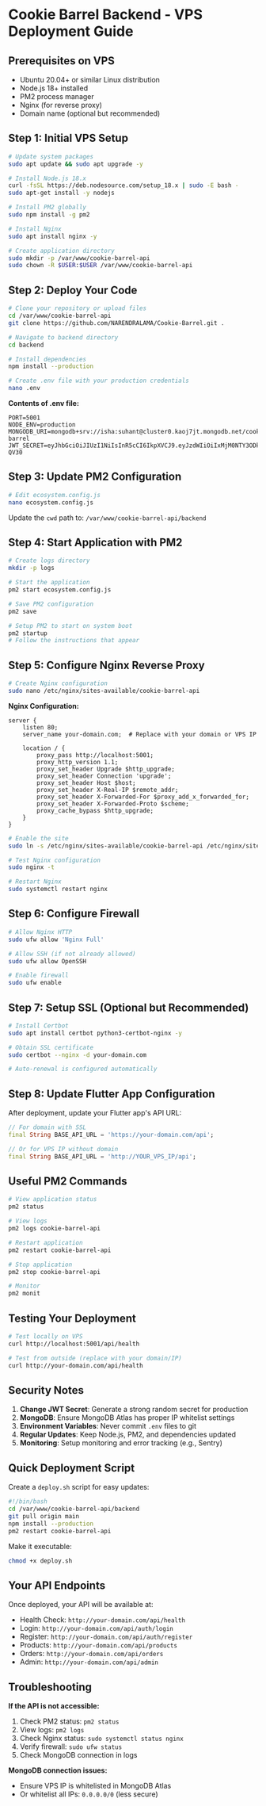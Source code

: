 # Cookie Barrel Backend - VPS Deployment Guide

## Prerequisites on VPS
- Ubuntu 20.04+ or similar Linux distribution
- Node.js 18+ installed
- PM2 process manager
- Nginx (for reverse proxy)
- Domain name (optional but recommended)

## Step 1: Initial VPS Setup

```bash
# Update system packages
sudo apt update && sudo apt upgrade -y

# Install Node.js 18.x
curl -fsSL https://deb.nodesource.com/setup_18.x | sudo -E bash -
sudo apt-get install -y nodejs

# Install PM2 globally
sudo npm install -g pm2

# Install Nginx
sudo apt install nginx -y

# Create application directory
sudo mkdir -p /var/www/cookie-barrel-api
sudo chown -R $USER:$USER /var/www/cookie-barrel-api
```

## Step 2: Deploy Your Code

```bash
# Clone your repository or upload files
cd /var/www/cookie-barrel-api
git clone https://github.com/NARENDRALAMA/Cookie-Barrel.git .

# Navigate to backend directory
cd backend

# Install dependencies
npm install --production

# Create .env file with your production credentials
nano .env
```

**Contents of .env file:**
```env
PORT=5001
NODE_ENV=production
MONGODB_URI=mongodb+srv://isha:suhant@cluster0.kaoj7jt.mongodb.net/cookie-barrel
JWT_SECRET=eyJhbGciOiJIUzI1NiIsInR5cCI6IkpXVCJ9.eyJzdWIiOiIxMjM0NTY3ODkwIiwibmFtZSI6IkpvaG4gRG9lIiwiYWRtaW4iOnRydWUsImlhdCI6MTUxNjIzOTAyMn0.KMUFsIDTnFmyG3nMiGM6H9FNFUROf3wh7SmqJp-QV30
```

## Step 3: Update PM2 Configuration

```bash
# Edit ecosystem.config.js
nano ecosystem.config.js
```

Update the `cwd` path to: `/var/www/cookie-barrel-api/backend`

## Step 4: Start Application with PM2

```bash
# Create logs directory
mkdir -p logs

# Start the application
pm2 start ecosystem.config.js

# Save PM2 configuration
pm2 save

# Setup PM2 to start on system boot
pm2 startup
# Follow the instructions that appear
```

## Step 5: Configure Nginx Reverse Proxy

```bash
# Create Nginx configuration
sudo nano /etc/nginx/sites-available/cookie-barrel-api
```

**Nginx Configuration:**
```nginx
server {
    listen 80;
    server_name your-domain.com;  # Replace with your domain or VPS IP

    location / {
        proxy_pass http://localhost:5001;
        proxy_http_version 1.1;
        proxy_set_header Upgrade $http_upgrade;
        proxy_set_header Connection 'upgrade';
        proxy_set_header Host $host;
        proxy_set_header X-Real-IP $remote_addr;
        proxy_set_header X-Forwarded-For $proxy_add_x_forwarded_for;
        proxy_set_header X-Forwarded-Proto $scheme;
        proxy_cache_bypass $http_upgrade;
    }
}
```

```bash
# Enable the site
sudo ln -s /etc/nginx/sites-available/cookie-barrel-api /etc/nginx/sites-enabled/

# Test Nginx configuration
sudo nginx -t

# Restart Nginx
sudo systemctl restart nginx
```

## Step 6: Configure Firewall

```bash
# Allow Nginx HTTP
sudo ufw allow 'Nginx Full'

# Allow SSH (if not already allowed)
sudo ufw allow OpenSSH

# Enable firewall
sudo ufw enable
```

## Step 7: Setup SSL (Optional but Recommended)

```bash
# Install Certbot
sudo apt install certbot python3-certbot-nginx -y

# Obtain SSL certificate
sudo certbot --nginx -d your-domain.com

# Auto-renewal is configured automatically
```

## Step 8: Update Flutter App Configuration

After deployment, update your Flutter app's API URL:

```dart
// For domain with SSL
final String BASE_API_URL = 'https://your-domain.com/api';

// Or for VPS IP without domain
final String BASE_API_URL = 'http://YOUR_VPS_IP/api';
```

## Useful PM2 Commands

```bash
# View application status
pm2 status

# View logs
pm2 logs cookie-barrel-api

# Restart application
pm2 restart cookie-barrel-api

# Stop application
pm2 stop cookie-barrel-api

# Monitor
pm2 monit
```

## Testing Your Deployment

```bash
# Test locally on VPS
curl http://localhost:5001/api/health

# Test from outside (replace with your domain/IP)
curl http://your-domain.com/api/health
```

## Security Notes

1. **Change JWT Secret**: Generate a strong random secret for production
2. **MongoDB**: Ensure MongoDB Atlas has proper IP whitelist settings
3. **Environment Variables**: Never commit `.env` files to git
4. **Regular Updates**: Keep Node.js, PM2, and dependencies updated
5. **Monitoring**: Setup monitoring and error tracking (e.g., Sentry)

## Quick Deployment Script

Create a `deploy.sh` script for easy updates:

```bash
#!/bin/bash
cd /var/www/cookie-barrel-api/backend
git pull origin main
npm install --production
pm2 restart cookie-barrel-api
```

Make it executable:
```bash
chmod +x deploy.sh
```

## Your API Endpoints

Once deployed, your API will be available at:
- Health Check: `http://your-domain.com/api/health`
- Login: `http://your-domain.com/api/auth/login`
- Register: `http://your-domain.com/api/auth/register`
- Products: `http://your-domain.com/api/products`
- Orders: `http://your-domain.com/api/orders`
- Admin: `http://your-domain.com/api/admin`

## Troubleshooting

**If the API is not accessible:**
1. Check PM2 status: `pm2 status`
2. View logs: `pm2 logs`
3. Check Nginx status: `sudo systemctl status nginx`
4. Verify firewall: `sudo ufw status`
5. Check MongoDB connection in logs

**MongoDB connection issues:**
- Ensure VPS IP is whitelisted in MongoDB Atlas
- Or whitelist all IPs: `0.0.0.0/0` (less secure)
